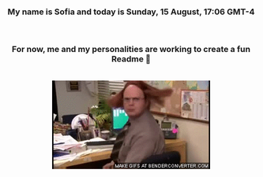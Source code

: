 


<div align="center">
<h3 >My name is Sofia and today is Sunday, 15 August, 17:06 GMT-4</h3><br>
<h3 >For now, me and my personalities are working to create a fun Readme 👋
</h3><br>
<img src='img/dwight.gif' alt='working...'/>
</div>
